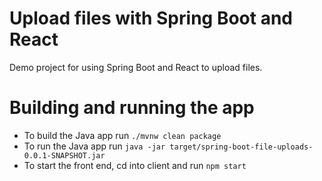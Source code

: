 # Upload files with Spring Boot and React
Demo project for using Spring Boot and React to upload files. 

# Building and running the app
- To build the Java app run `./mvnw clean package`
- To run the Java app run `java -jar target/spring-boot-file-uploads-0.0.1-SNAPSHOT.jar`
- To start the front end, cd into client and run `npm start`
